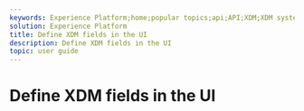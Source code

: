 ```yaml
---
keywords: Experience Platform;home;popular topics;api;API;XDM;XDM system;;experience data model;data model;ui;workspace;
solution: Experience Platform
title: Define XDM fields in the UI
description: Define XDM fields in the UI
topic: user guide
---
```


# Define XDM fields in the UI